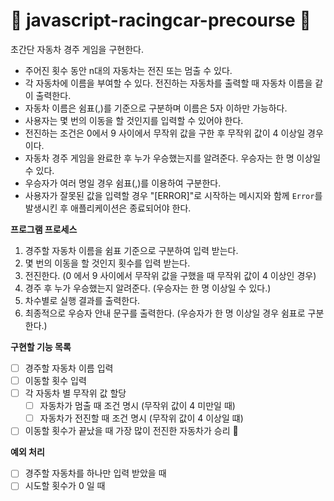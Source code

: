 # 🚙 javascript-racingcar-precourse 🚙

초간단 자동차 경주 게임을 구현한다.

- 주어진 횟수 동안 n대의 자동차는 전진 또는 멈출 수 있다.
- 각 자동차에 이름을 부여할 수 있다. 전진하는 자동차를 출력할 때 자동차 이름을 같이 출력한다.
- 자동차 이름은 쉼표(,)를 기준으로 구분하며 이름은 5자 이하만 가능하다.
- 사용자는 몇 번의 이동을 할 것인지를 입력할 수 있어야 한다.
- 전진하는 조건은 0에서 9 사이에서 무작위 값을 구한 후 무작위 값이 4 이상일 경우이다.
- 자동차 경주 게임을 완료한 후 누가 우승했는지를 알려준다. 우승자는 한 명 이상일 수 있다.
- 우승자가 여러 명일 경우 쉼표(,)를 이용하여 구분한다.
- 사용자가 잘못된 값을 입력할 경우 "[ERROR]"로 시작하는 메시지와 함께 `Error`를 발생시킨 후 애플리케이션은 종료되어야 한다.

**프로그램 프로세스**

1. 경주할 자동차 이름을 쉼표 기준으로 구분하여 입력 받는다.
2. 몇 번의 이동을 할 것인지 횟수를 입력 받는다.
3. 전진한다. (0 에서 9 사이에서 무작위 값을 구했을 때 무작위 값이 4 이상인 경우)
4. 경주 후 누가 우승했는지 알려준다. (우승자는 한 명 이상일 수 있다.)
5. 차수별로 실행 결과를 출력한다.
6. 최종적으로 우승자 안내 문구를 출력한다. (우승자가 한 명 이상일 경우 쉼표로 구분한다.)

**구현할 기능 목록**

- [ ]  경주할 자동차 이름 입력
- [ ]  이동할 횟수 입력
- [ ]  각 자동차 별 무작위 값 할당
    - [ ]  자동차가 멈출 때 조건 명시 (무작위 값이 4 미만일 때)
    - [ ]  자동차가 전진할 때 조건 명시 (무작위 값이 4 이상일 떄)
- [ ]  이동할 횟수가 끝났을 때 가장 많이 전진한 자동차가 승리 🥇

**예외 처리**

- [ ]  경주할 자동차를 하나만 입력 받았을 때
- [ ]  시도할 횟수가 0 일 때
